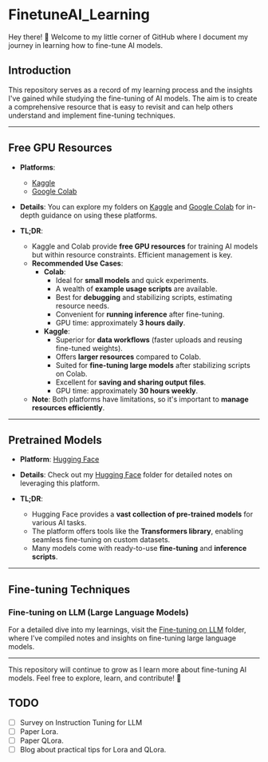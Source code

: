 # FinetuneAI_Learning

Hey there! 👋 Welcome to my little corner of GitHub where I document my journey in learning how to fine-tune AI models.

## Introduction

This repository serves as a record of my learning process and the insights I've gained while studying the fine-tuning of AI models. The aim is to create a comprehensive resource that is easy to revisit and can help others understand and implement fine-tuning techniques.

---

## Free GPU Resources

- **Platforms**:
  - [Kaggle](https://www.kaggle.com/)
  - [Google Colab](https://colab.research.google.com/)

- **Details**:
  You can explore my folders on [Kaggle](Kaggle) and [Google Colab](Colab) for in-depth guidance on using these platforms.

- **TL;DR**:
  - Kaggle and Colab provide **free GPU resources** for training AI models but within resource constraints. Efficient management is key.
  - **Recommended Use Cases**:
    - **Colab**:
      - Ideal for **small models** and quick experiments.
      - A wealth of **example usage scripts** are available.
      - Best for **debugging** and stabilizing scripts, estimating resource needs.
      - Convenient for **running inference** after fine-tuning.
      - GPU time: approximately **3 hours daily**.
    - **Kaggle**:
      - Superior for **data workflows** (faster uploads and reusing fine-tuned weights).
      - Offers **larger resources** compared to Colab.
      - Suited for **fine-tuning large models** after stabilizing scripts on Colab.
      - Excellent for **saving and sharing output files**.
      - GPU time: approximately **30 hours weekly**.
  - **Note**: Both platforms have limitations, so it's important to **manage resources efficiently**.

---

## Pretrained Models

- **Platform**: [Hugging Face](https://huggingface.co/models)
- **Details**:
  Check out my [Hugging Face](Hugging_Face) folder for detailed notes on leveraging this platform.

- **TL;DR**:
  - Hugging Face provides a **vast collection of pre-trained models** for various AI tasks.
  - The platform offers tools like the **Transformers library**, enabling seamless fine-tuning on custom datasets.
  - Many models come with ready-to-use **fine-tuning** and **inference scripts**.

---

## Fine-tuning Techniques

### Fine-tuning on LLM (Large Language Models)
For a detailed dive into my learnings, visit the [Fine-tuning on LLM](LLM) folder, where I’ve compiled notes and insights on fine-tuning large language models.

---

This repository will continue to grow as I learn more about fine-tuning AI models. Feel free to explore, learn, and contribute! 🚀

## TODO

- [ ] Survey on Instruction Tuning for LLM
- [ ] Paper Lora.
- [ ] Paper QLora.
- [ ] Blog about practical tips for Lora and QLora.